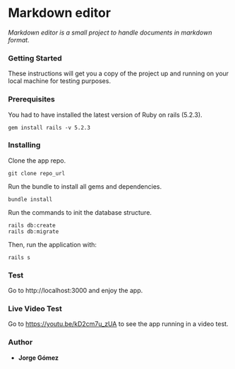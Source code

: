 # Markdown editor

*Markdown editor is a small project to handle documents in markdown format.* 

### Getting Started
These instructions will get you a copy of the project up and running on your local machine for testing purposes.

### Prerequisites
You had to have installed the latest version of Ruby on rails (5.2.3).

```
gem install rails -v 5.2.3
```

### Installing
Clone the app repo.

```
git clone repo_url
```
Run the bundle to install all gems and dependencies.

```
bundle install
```

Run the commands to init the database structure.

```
rails db:create
rails db:migrate
```

Then, run the application with:

```
rails s
```

### Test

Go to http://localhost:3000 and enjoy the app.

### Live Video Test

Go to https://youtu.be/kD2cm7u_zUA to see the app running in a video test.

### Author
* **Jorge Gómez**
